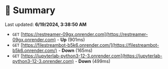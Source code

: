 # 📖 Summary
Last updated: **6/19/2024, 3:38:50 AM**

- `GET` [https://restreamer-09gx.onrender.com](https://restreamer-09gx.onrender.com) - **Up** (901ms)
- `GET` [https://filestreambot-b5k6.onrender.com/](https://filestreambot-b5k6.onrender.com/) - **Down** (165ms)
- `GET` [https://jupyterlab-python3-12-3.onrender.com](https://jupyterlab-python3-12-3.onrender.com) - **Down** (499ms)
